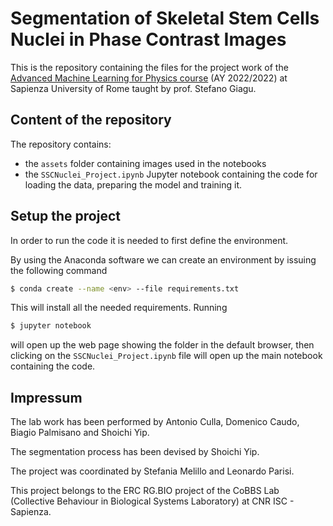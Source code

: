 # Segmentation of Skeletal Stem Cells Nuclei in Phase Contrast Images

This is the repository containing the files for the project work of
the [Advanced Machine Learning for Physics course](https://elearning.uniroma1.it/enrol/index.php?id=16240)
(AY 2022/2022) at Sapienza University of Rome taught by prof. Stefano Giagu.

## Content of the repository

The repository contains:
- the `assets` folder containing images used in the notebooks
- the `SSCNuclei_Project.ipynb` Jupyter notebook containing the code for loading the data, preparing the model and training it.

## Setup the project

In order to run the code it is needed to first define the environment.

By using the Anaconda software we can create an environment by issuing the following command

```bash
$ conda create --name <env> --file requirements.txt
```

This will install all the needed requirements. Running

```bash
$ jupyter notebook
```

will open up the web page showing the folder in the default browser, then clicking on the `SSCNuclei_Project.ipynb` file will open up the main notebook containing the code.

## Impressum

The lab work has been performed by Antonio Culla, Domenico Caudo, Biagio Palmisano and Shoichi Yip.

The segmentation process has been devised by Shoichi Yip.

The project was coordinated by Stefania Melillo and Leonardo Parisi.

This project belongs to the ERC RG.BIO project of the CoBBS Lab (Collective Behaviour in Biological Systems Laboratory) at CNR ISC - Sapienza.
